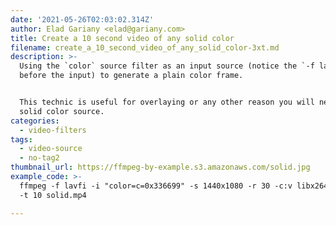 ```yaml
---
date: '2021-05-26T02:03:02.314Z'
author: Elad Gariany <elad@gariany.com>
title: Create a 10 second video of any solid color
filename: create_a_10_second_video_of_any_solid_color-3xt.md
description: >-
  Using the `color` source filter as an input source (notice the `-f lavfi`
  before the input) to generate a plain color frame.


  This technic is useful for overlaying or any other reason you will need a
  solid color source.
categories:
  - video-filters
tags:
  - video-source
  - no-tag2
thumbnail_url: https://ffmpeg-by-example.s3.amazonaws.com/solid.jpg
example_code: >-
  ffmpeg -f lavfi -i "color=c=0x336699" -s 1440x1080 -r 30 -c:v libx264 -crf 31
  -t 10 solid.mp4

---
```

